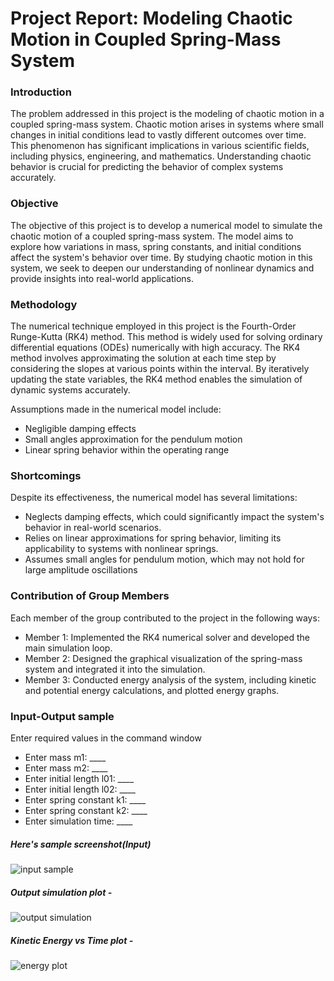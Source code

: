 # Project Report: Modeling Chaotic Motion in Coupled Spring-Mass System

### Introduction
The problem addressed in this project is the modeling of chaotic motion in a coupled spring-mass system. Chaotic motion arises in systems where small changes in initial conditions lead to vastly different outcomes over time. This phenomenon has significant implications in various scientific fields, including physics, engineering, and mathematics. Understanding chaotic behavior is crucial for predicting the behavior of complex systems accurately.

### Objective
The objective of this project is to develop a numerical model to simulate the chaotic motion of a coupled spring-mass system. The model aims to explore how variations in mass, spring constants, and initial conditions affect the system's behavior over time. By studying chaotic motion in this system, we seek to deepen our understanding of nonlinear dynamics and provide insights into real-world applications.

### Methodology
The numerical technique employed in this project is the Fourth-Order Runge-Kutta (RK4) method. This method is widely used for solving ordinary differential equations (ODEs) numerically with high accuracy. The RK4 method involves approximating the solution at each time step by considering the slopes at various points within the interval. By iteratively updating the state variables, the RK4 method enables the simulation of dynamic systems accurately.

Assumptions made in the numerical model include:
- Negligible damping effects
- Small angles approximation for the pendulum motion
- Linear spring behavior within the operating range

### Shortcomings
Despite its effectiveness, the numerical model has several limitations:
- Neglects damping effects, which could significantly impact the system's behavior in real-world scenarios.
- Relies on linear approximations for spring behavior, limiting its applicability to systems with nonlinear springs.
- Assumes small angles for pendulum motion, which may not hold for large amplitude oscillations

### Contribution of Group Members
Each member of the group contributed to the project in the following ways:
- Member 1: Implemented the RK4 numerical solver and developed the main simulation loop.
- Member 2: Designed the graphical visualization of the spring-mass system and integrated it into the simulation.
- Member 3: Conducted energy analysis of the system, including kinetic and potential energy calculations, and plotted energy graphs.

### Input-Output sample
Enter required values in the command window
- Enter mass m1: ____
- Enter mass m2: ____
- Enter initial length l01: ____
- Enter initial length l02: ____
- Enter spring constant k1: ____
- Enter spring constant k2: ____
- Enter simulation time: ____

##### Here's sample screenshot(Input)
![input sample](https://github.com/ta-r-ek/Matlab_Project/assets/162335400/376f5d23-4fd6-45fb-b8ed-d5e60d1d210b)

##### Output simulation plot - 
![output simulation](https://github.com/ta-r-ek/Matlab_Project/assets/162335400/3cb4ab65-ccc7-4337-8f36-93075cc0975c)

##### Kinetic Energy vs Time plot -
![energy plot](https://github.com/ta-r-ek/Matlab_Project/assets/162335400/611abbb7-5221-4d66-b831-2ff78067114a)
